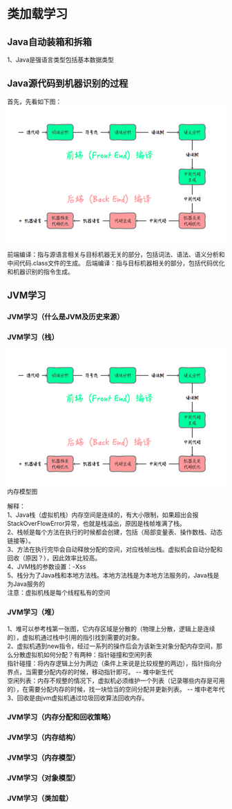 # 类加载学习

## Java自动装箱和拆箱
1、Java是强语言类型包括基本数据类型

## Java源代码到机器识别的过程
首先，先看如下图：
![image](https://github.com/msqiao/study_java/blob/master/src/day19_11_12/QQ20180414-203816.png)

前端编译：指与源语言相关与目标机器无关的部分，包括词法、语法、语义分析和中间代码.class文件的生成。
后端编译：指与目标机器相关的部分，包括代码优化和机器识别的指令生成。

## JVM学习
### JVM学习（什么是JVM及历史来源）
### JVM学习（栈）
![image](https://github.com/msqiao/study_java/blob/master/src/day19_11_12/QQ20180414-203816.png)<br>
内存模型图

解释：<br>
1、Java栈（虚拟机栈）内存空间是连续的，有大小限制，如果超出会报StackOverFlowError异常，也就是栈溢出，原因是栈帧堆满了栈。<br>
2、栈帧是每个方法在执行的时候都会创建，包括（局部变量表、操作数栈、动态链接等）。<br>
3、方法在执行完毕会自动释放分配的空间，对应栈帧出栈。虚拟机会自动分配和回收（原因？），因此效率比较高。<br>
4、JVM栈的参数设置：-Xss<br>
5、栈分为了Java栈和本地方法栈。本地方法栈是为本地方法服务的，Java栈是为Java服务的<br>
注意：虚拟机栈是每个线程私有的空间

### JVM学习（堆）
1、堆可以参考栈第一张图，它内存区域是分散的（物理上分散，逻辑上是连续的），虚拟机通过栈中引用的指引找到需要的对象。<br>
2、虚拟机遇到new指令，经过一系列的操作后会为该新生对象分配内存空间，那么分散虚拟机如何分配？有两种：指针碰撞和空闲列表<br>
指针碰撞：将内存逻辑上分为两边（条件上来说是比较规整的两边），指针指向分界点，当需要分配内存的时候，移动指针即可。  -- 堆中新生代<br>
空闲列表：内存不规整的情况下，虚拟机必须维护一个列表（记录哪些内存是可用的），在需要分配内存的时候，找一块恰当的空间分配并更新列表。  -- 堆中老年代<br>
3、回收是由jvm虚拟机通过垃圾回收算法回收内存。

### JVM学习（内存分配和回收策略）

### JVM学习（内存结构）


### JVM学习（内存模型）
### JVM学习（对象模型）
### JVM学习（类加载）
